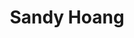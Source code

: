 ---
type: "member"
type: "team"
title: "Sandy Hoang"
publish_name: "Sandy Hoang"
bg_image: ""
photo: ""
lab_position: "Undergrad Student"
lab_group: "Alumni"
status: "alumni"

---